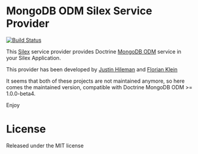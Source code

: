 # MongoDB ODM Silex Service Provider

[![Build Status](https://secure.travis-ci.org/romainneutron/MongoDB-ODM-Silex-Provider.png?branch=master)](https://travis-ci.org/romainneutron/MongoDB-ODM-Silex-Provider)

This [Silex](silex.sensiolabs.org/) service provider provides Doctrine
[MongoDB ODM](http://docs.doctrine-project.org/projects/doctrine-mongodb-odm/en/latest/index.html)
service in your Silex Application.

This provider has been developed by [Justin Hileman](https://github.com/bobthecow/SilexExtensions/tree/master/DoctrineMongoDB/src)
and [Florian Klein](https://github.com/docteurklein/SilexServiceProviders/tree/master/DoctrineMongoDB/src)

It seems that both of these projects are not maintained anymore, so here comes
the maintained version, compatible with Doctrine MongoDB ODM >= 1.0.0-beta4.

Enjoy

# License

Released under the MIT license
